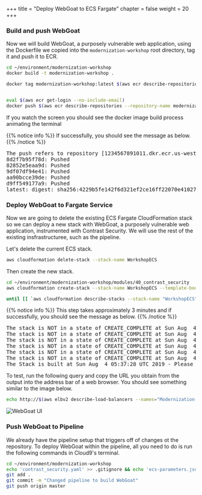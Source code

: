 +++
title = "Deploy WebGoat to ECS Fargate"
chapter = false
weight = 20
+++

### Build and push WebGoat
Now we will build WebGoat, a purposely vulnerable web application, using the Dockerfile we copied into the `modernization-workshop` root directory, tag it and push it to ECR.

```bash
cd ~/environment/modernization-workshop
docker build -t modernization-workshop .

docker tag modernization-workshop:latest $(aws ecr describe-repositories --repository-name modernization-workshop --query=repositories[0].repositoryUri --output=text):latest


eval $(aws ecr get-login --no-include-email)
docker push $(aws ecr describe-repositories --repository-name modernization-workshop --query=repositories[0].repositoryUri --output=text):latest
```

If you watch the screen you should see the docker image build process animating the terminal

{{% notice info %}}
If successfully, you should see the message as below.
{{% /notice %}}

<pre>
The push refers to repository [1234567891011.dkr.ecr.us-west-2.amazonaws.com/modernization-workshop]
8d2f7b95f78d: Pushed 
82852e5eaa9d: Pushed 
9df07df94e41: Pushed 
aa90bcce39de: Pushed 
d9ff549177a9: Pushed 
latest: digest: sha256:4229b5fe142f6d321ef2ce16ff22070e410272ee140e7eec51540a823dcd315a size: 1369
</pre>

### Deploy WebGoat to Fargate Service
Now we are going to delete the existing ECS Fargate CloudFormation stack so we can deploy a new stack with WebGoat, a purposely vulnerable web application, instrumented with Contrast Security. We will use the rest of the existing insfrastructuree, such as the pipeline.

Let's delete the current ECS stack.
```bash
aws cloudformation delete-stack --stack-name WorkshopECS
```

Then create the new stack.
```bash
cd ~/environment/modernization-workshop/modules/40_contrast_security
aws cloudformation create-stack --stack-name WorkshopECS --template-body file://webgoat-ecs-fargate.yaml --parameters file://ecs-parameters.json --capabilities CAPABILITY_NAMED_IAM

until [[ `aws cloudformation describe-stacks --stack-name "WorkshopECS" --query "Stacks[0].[StackStatus]" --output text` == "CREATE_COMPLETE" ]]; do  echo "The stack is NOT in a state of CREATE_COMPLETE at `date`";   sleep 30; done && echo "The Stack is built at `date` - Please proceed"
```

{{% notice info %}}
This step takes approximately 3 minutes and if successfully, you should see the message as below.
{{% /notice %}}

<pre>
The stack is NOT in a state of CREATE_COMPLETE at Sun Aug  4 05:34:25 UTC 2019
The stack is NOT in a state of CREATE_COMPLETE at Sun Aug  4 05:34:55 UTC 2019
The stack is NOT in a state of CREATE_COMPLETE at Sun Aug  4 05:35:26 UTC 2019
The stack is NOT in a state of CREATE_COMPLETE at Sun Aug  4 05:35:57 UTC 2019
The stack is NOT in a state of CREATE_COMPLETE at Sun Aug  4 05:36:27 UTC 2019
The stack is NOT in a state of CREATE_COMPLETE at Sun Aug  4 05:36:58 UTC 2019
The Stack is built at Sun Aug  4 05:37:28 UTC 2019 - Please proceed
</pre>

To test, run the following query and copy the URL you obtain from the output into the address bar of a web browser.  You should see something similar to the image below.

```bash
echo http://$(aws elbv2 describe-load-balancers --names="Modernization-Workshop-LB" --query="LoadBalancers[0].DNSName" --output=text)/WebGoat
```

![WebGoat UI](/images/contrast/wg_0.png)

### Push WebGoat to Pipeline
We already have the pipeline setup that triggers off of changes ot the repository. To deploy WebGoat within the pipeline, all you need to do is run the following commands in Cloud9's terminal.

```bash
cd ~/environment/modernization-workshop
echo 'contrast_security.yaml' >> .gitignore && echo 'ecs-parameters.json' >> .gitignore
git add .
git commit -m "Changed pipeline to build WebGoat"
git push origin master
```
